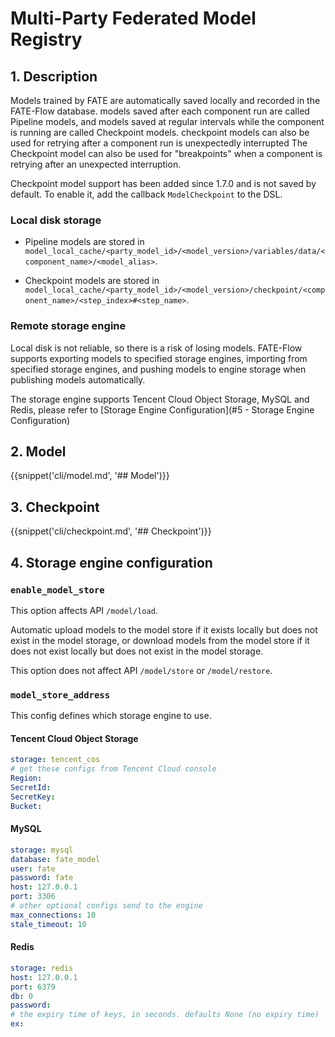 # Multi-Party Federated Model Registry

## 1. Description

Models trained by FATE are automatically saved locally and recorded in the FATE-Flow database. models saved after each component run are called Pipeline models, and models saved at regular intervals while the component is running are called Checkpoint models. checkpoint models can also be used for retrying after a component run is unexpectedly interrupted The Checkpoint model can also be used for "breakpoints" when a component is retrying after an unexpected interruption.

Checkpoint model support has been added since 1.7.0 and is not saved by default. To enable it, add the callback `ModelCheckpoint` to the DSL.

### Local disk storage

- Pipeline models are stored in `model_local_cache/<party_model_id>/<model_version>/variables/data/<component_name>/<model_alias>`.

- Checkpoint models are stored in `model_local_cache/<party_model_id>/<model_version>/checkpoint/<component_name>/<step_index>#<step_name>`.

### Remote storage engine

Local disk is not reliable, so there is a risk of losing models. FATE-Flow supports exporting models to specified storage engines, importing from specified storage engines, and pushing models to engine storage when publishing models automatically.

The storage engine supports Tencent Cloud Object Storage, MySQL and Redis, please refer to [Storage Engine Configuration](#5 - Storage Engine Configuration)

## 2. Model

{{snippet('cli/model.md', '## Model')}}

## 3. Checkpoint

{{snippet('cli/checkpoint.md', '## Checkpoint')}}

## 4. Storage engine configuration

### `enable_model_store`

This option affects API `/model/load`.

Automatic upload models to the model store if it exists locally but does not exist in the model storage, or download models from the model store if it does not exist locally but does not exist in the model storage.

This option does not affect API `/model/store` or `/model/restore`.

### `model_store_address`

This config defines which storage engine to use.

#### Tencent Cloud Object Storage

```yaml
storage: tencent_cos
# get these configs from Tencent Cloud console
Region:
SecretId:
SecretKey:
Bucket:
```

#### MySQL

```yaml
storage: mysql
database: fate_model
user: fate
password: fate
host: 127.0.0.1
port: 3306
# other optional configs send to the engine
max_connections: 10
stale_timeout: 10
```

#### Redis

```yaml
storage: redis
host: 127.0.0.1
port: 6379
db: 0
password:
# the expiry time of keys, in seconds. defaults None (no expiry time)
ex:
```
